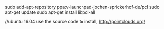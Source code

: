 sudo add-apt-repository ppa:v-launchpad-jochen-sprickerhof-de/pcl
sudo apt-get update
sudo apt-get install libpcl-all

//ubuntu 16.04 use the source code to install, http://pointclouds.org/
